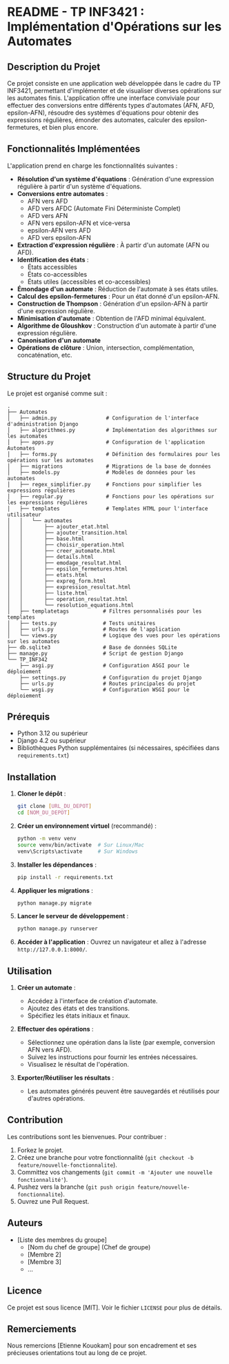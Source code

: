 # README - TP INF3421 : Implémentation d'Opérations sur les Automates

## Description du Projet

Ce projet consiste en une application web développée dans le cadre du TP INF3421, permettant d'implémenter et de visualiser diverses opérations sur les automates finis. L'application offre une interface conviviale pour effectuer des conversions entre différents types d'automates (AFN, AFD, epsilon-AFN), résoudre des systèmes d'équations pour obtenir des expressions régulières, émonder des automates, calculer des epsilon-fermetures, et bien plus encore.

## Fonctionnalités Implémentées

L'application prend en charge les fonctionnalités suivantes :

- **Résolution d'un système d'équations** : Génération d'une expression régulière à partir d'un système d'équations.
- **Conversions entre automates** :
  - AFN vers AFD
  - AFD vers AFDC (Automate Fini Déterministe Complet)
  - AFD vers AFN
  - AFN vers epsilon-AFN et vice-versa
  - epsilon-AFN vers AFD
  - AFD vers epsilon-AFN
- **Extraction d'expression régulière** : À partir d'un automate (AFN ou AFD).
- **Identification des états** :
  - États accessibles
  - États co-accessibles
  - États utiles (accessibles et co-accessibles)
- **Émondage d'un automate** : Réduction de l'automate à ses états utiles.
- **Calcul des epsilon-fermetures** : Pour un état donné d'un epsilon-AFN.
- **Construction de Thompson** : Génération d'un epsilon-AFN à partir d'une expression régulière.
- **Minimisation d'automate** : Obtention de l'AFD minimal équivalent.
- **Algorithme de Gloushkov** : Construction d'un automate à partir d'une expression régulière.
- **Canonisation d'un automate**
- **Opérations de clôture** : Union, intersection, complémentation, concaténation, etc.

## Structure du Projet

Le projet est organisé comme suit :

```
.
├── Automates
│   ├── admin.py                # Configuration de l'interface d'administration Django
│   ├── algorithmes.py          # Implémentation des algorithmes sur les automates
│   ├── apps.py                 # Configuration de l'application Automates
│   ├── forms.py                # Définition des formulaires pour les opérations sur les automates
│   ├── migrations              # Migrations de la base de données
│   ├── models.py               # Modèles de données pour les automates
│   ├── regex_simplifier.py     # Fonctions pour simplifier les expressions régulières
│   ├── regular.py              # Fonctions pour les opérations sur les expressions régulières
│   ├── templates               # Templates HTML pour l'interface utilisateur
│   │   └── automates
│   │       ├── ajouter_etat.html
│   │       ├── ajouter_transition.html
│   │       ├── base.html
│   │       ├── choisir_operation.html
│   │       ├── creer_automate.html
│   │       ├── details.html
│   │       ├── emodage_resultat.html
│   │       ├── epsilon_fermetures.html
│   │       ├── etats.html
│   │       ├── expreg_form.html
│   │       ├── expression_resultat.html
│   │       ├── liste.html
│   │       ├── operation_resultat.html
│   │       └── resolution_equations.html
│   ├── templatetags           # Filtres personnalisés pour les templates
│   ├── tests.py               # Tests unitaires
│   ├── urls.py                # Routes de l'application
│   └── views.py               # Logique des vues pour les opérations sur les automates
├── db.sqlite3                 # Base de données SQLite
├── manage.py                  # Script de gestion Django
└── TP_INF342
    ├── asgi.py                # Configuration ASGI pour le déploiement
    ├── settings.py            # Configuration du projet Django
    ├── urls.py                # Routes principales du projet
    └── wsgi.py                # Configuration WSGI pour le déploiement
```

## Prérequis

- Python 3.12 ou supérieur
- Django 4.2 ou supérieur
- Bibliothèques Python supplémentaires (si nécessaires, spécifiées dans `requirements.txt`)

## Installation

1. **Cloner le dépôt** :
   ```bash
   git clone [URL_DU_DEPOT]
   cd [NOM_DU_DEPOT]
   ```

2. **Créer un environnement virtuel** (recommandé) :
   ```bash
   python -m venv venv
   source venv/bin/activate  # Sur Linux/Mac
   venv\Scripts\activate     # Sur Windows
   ```

3. **Installer les dépendances** :
   ```bash
   pip install -r requirements.txt
   ```

4. **Appliquer les migrations** :
   ```bash
   python manage.py migrate
   ```

5. **Lancer le serveur de développement** :
   ```bash
   python manage.py runserver
   ```

6. **Accéder à l'application** :
   Ouvrez un navigateur et allez à l'adresse `http://127.0.0.1:8000/`.

## Utilisation

1. **Créer un automate** :
   - Accédez à l'interface de création d'automate.
   - Ajoutez des états et des transitions.
   - Spécifiez les états initiaux et finaux.

2. **Effectuer des opérations** :
   - Sélectionnez une opération dans la liste (par exemple, conversion AFN vers AFD).
   - Suivez les instructions pour fournir les entrées nécessaires.
   - Visualisez le résultat de l'opération.

3. **Exporter/Réutiliser les résultats** :
   - Les automates générés peuvent être sauvegardés et réutilisés pour d'autres opérations.

## Contribution

Les contributions sont les bienvenues. Pour contribuer :

1. Forkez le projet.
2. Créez une branche pour votre fonctionnalité (`git checkout -b feature/nouvelle-fonctionnalite`).
3. Committez vos changements (`git commit -m 'Ajouter une nouvelle fonctionnalité'`).
4. Pushez vers la branche (`git push origin feature/nouvelle-fonctionnalite`).
5. Ouvrez une Pull Request.

## Auteurs

- [Liste des membres du groupe]
  - [Nom du chef de groupe] (Chef de groupe)
  - [Membre 2]
  - [Membre 3]
  - ...

## Licence

Ce projet est sous licence [MIT]. Voir le fichier `LICENSE` pour plus de détails.

## Remerciements

Nous remercions [Etienne Kouokam] pour son encadrement et ses précieuses orientations tout au long de ce projet.
